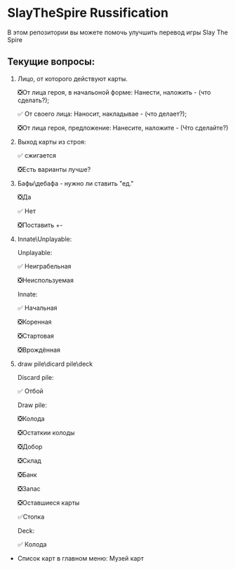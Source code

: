 # SlayTheSpire Russification

В этом репозитории вы можете помочь улучшить перевод игры Slay The Spire

## Текущие вопросы:
1. Лицо, от которого действуют карты.

	:negative_squared_cross_mark:От лица героя, в начальоной форме: Нанести, наложить - (что сделать?);
	
	:white_check_mark: От своего лица: Наносит, накладывае - (что делает?);
	
	:negative_squared_cross_mark:От лица героя, предложение: Нанесите, наложите - (Что сделайте?)
	
2. Выход карты из строя:

	:white_check_mark: сжигается
	
	:negative_squared_cross_mark:Есть варианты лучше?
	
3. Бафы\дебафа - нужно ли ставить "ед."

	:negative_squared_cross_mark:Да
	
	:white_check_mark: Нет 
	
	:negative_squared_cross_mark:Поставить +\-
	
4. Innate\Unplayable:

	Unplayable:
	
	  :white_check_mark: Неиграбельная
		
	  :negative_squared_cross_mark:Неиспользуемая
		
	Innate:
	
	  :white_check_mark: Начальная
		
	  :negative_squared_cross_mark:Коренная
		
	  :negative_squared_cross_mark:Стартовая
		
	  :negative_squared_cross_mark:Врождённая
		
		
5. draw pile\dicard pile\deck

	Discard pile:
	
	  :white_check_mark: Отбой
		
	Draw pile:
	
	  :negative_squared_cross_mark:Колода
		
	  :negative_squared_cross_mark:Остаткии колоды
		
	  :negative_squared_cross_mark:Добор
		
	  :negative_squared_cross_mark:Склад
		
	  :negative_squared_cross_mark:Банк
		
	  :negative_squared_cross_mark:Запас
	  
	  :negative_squared_cross_mark:Оставшиеся карты
	  
	  :white_check_mark:Стопка
		
	Deck:
	
	  :white_check_mark: Колода
	  
* Список карт в главном меню:
	Музей карт
	